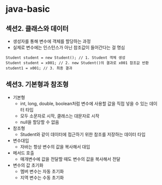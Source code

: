 # java-basic

## 섹션2. 클래스와 데이터

- 생성자를 통해 변수에 객체를 할당하는 과정
- 실제로 변수에는 인스턴스가 아닌 참조값이 들어간다는 걸 명심

```declarative
Student student = new Student(); // 1. Student 객체 생성
Student student = x001; // 2. new Student()의 결과로 x001 참조값 반환
student1 = x001; // 3. 최종 결과
```

## 섹션3. 기본형과 참조형

- 기본형
    - int, long, double, boolean처럼 변수에 사용할 값을 직접 넣을 수 있는 데이터 타입
    - 모두 소문자로 시작, 클래스는 대문자로 시작
    - null을 할당할 수 없음
- 참조형
    - Student와 같이 데이터에 접근하기 위한 참조를 저장하는 데이터 타입
- 변수대입
    - 자바는 항상 변수의 값을 복사해서 대입
- 메서드 호출
    - 매개변수에 값을 전달할 때도 변수의 값을 복사해서 전달
- 변수의 값 초기화
    - 멤버 변수는 자동 초기화
    - 지역 변수는 수동 초기화